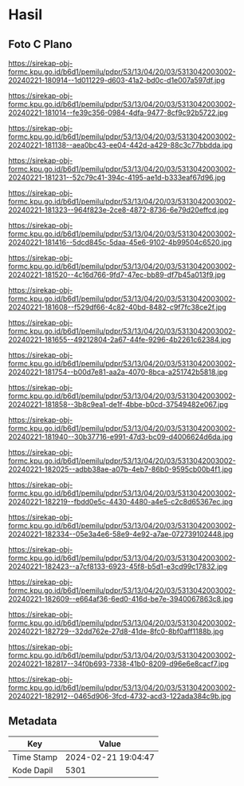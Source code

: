# Hasil

## Foto C Plano

https://sirekap-obj-formc.kpu.go.id/b6d1/pemilu/pdpr/53/13/04/20/03/5313042003002-20240221-180914--1d011229-d603-41a2-bd0c-d1e007a597df.jpg

https://sirekap-obj-formc.kpu.go.id/b6d1/pemilu/pdpr/53/13/04/20/03/5313042003002-20240221-181014--fe39c356-0984-4dfa-9477-8cf9c92b5722.jpg

https://sirekap-obj-formc.kpu.go.id/b6d1/pemilu/pdpr/53/13/04/20/03/5313042003002-20240221-181138--aea0bc43-ee04-442d-a429-88c3c77bbdda.jpg

https://sirekap-obj-formc.kpu.go.id/b6d1/pemilu/pdpr/53/13/04/20/03/5313042003002-20240221-181231--52c79c41-394c-4195-ae1d-b333eaf67d96.jpg

https://sirekap-obj-formc.kpu.go.id/b6d1/pemilu/pdpr/53/13/04/20/03/5313042003002-20240221-181323--964f823e-2ce8-4872-8736-6e79d20effcd.jpg

https://sirekap-obj-formc.kpu.go.id/b6d1/pemilu/pdpr/53/13/04/20/03/5313042003002-20240221-181416--5dcd845c-5daa-45e6-9102-4b99504c6520.jpg

https://sirekap-obj-formc.kpu.go.id/b6d1/pemilu/pdpr/53/13/04/20/03/5313042003002-20240221-181520--4c16d766-9fd7-47ec-bb89-df7b45a013f9.jpg

https://sirekap-obj-formc.kpu.go.id/b6d1/pemilu/pdpr/53/13/04/20/03/5313042003002-20240221-181608--f529df66-4c82-40bd-8482-c9f7fc38ce2f.jpg

https://sirekap-obj-formc.kpu.go.id/b6d1/pemilu/pdpr/53/13/04/20/03/5313042003002-20240221-181655--49212804-2a67-44fe-9296-4b2261c62384.jpg

https://sirekap-obj-formc.kpu.go.id/b6d1/pemilu/pdpr/53/13/04/20/03/5313042003002-20240221-181754--b00d7e81-aa2a-4070-8bca-a251742b5818.jpg

https://sirekap-obj-formc.kpu.go.id/b6d1/pemilu/pdpr/53/13/04/20/03/5313042003002-20240221-181858--3b8c9ea1-de1f-4bbe-b0cd-37549482e067.jpg

https://sirekap-obj-formc.kpu.go.id/b6d1/pemilu/pdpr/53/13/04/20/03/5313042003002-20240221-181940--30b37716-e991-47d3-bc09-d4006624d6da.jpg

https://sirekap-obj-formc.kpu.go.id/b6d1/pemilu/pdpr/53/13/04/20/03/5313042003002-20240221-182025--adbb38ae-a07b-4eb7-86b0-9595cb00b4f1.jpg

https://sirekap-obj-formc.kpu.go.id/b6d1/pemilu/pdpr/53/13/04/20/03/5313042003002-20240221-182219--fbdd0e5c-4430-4480-a4e5-c2c8d65367ec.jpg

https://sirekap-obj-formc.kpu.go.id/b6d1/pemilu/pdpr/53/13/04/20/03/5313042003002-20240221-182334--05e3a4e6-58e9-4e92-a7ae-072739102448.jpg

https://sirekap-obj-formc.kpu.go.id/b6d1/pemilu/pdpr/53/13/04/20/03/5313042003002-20240221-182423--a7cf8133-6923-45f8-b5d1-e3cd99c17832.jpg

https://sirekap-obj-formc.kpu.go.id/b6d1/pemilu/pdpr/53/13/04/20/03/5313042003002-20240221-182609--e664af36-6ed0-416d-be7e-3940067863c8.jpg

https://sirekap-obj-formc.kpu.go.id/b6d1/pemilu/pdpr/53/13/04/20/03/5313042003002-20240221-182729--32dd762e-27d8-41de-8fc0-8bf0aff1188b.jpg

https://sirekap-obj-formc.kpu.go.id/b6d1/pemilu/pdpr/53/13/04/20/03/5313042003002-20240221-182817--34f0b693-7338-41b0-8209-d96e6e8cacf7.jpg

https://sirekap-obj-formc.kpu.go.id/b6d1/pemilu/pdpr/53/13/04/20/03/5313042003002-20240221-182912--0465d906-3fcd-4732-acd3-122ada384c9b.jpg


## Metadata

| Key        | Value               |
| ---------- | ------------------- |
| Time Stamp | 2024-02-21 19:04:47 |
| Kode Dapil | 5301                |



